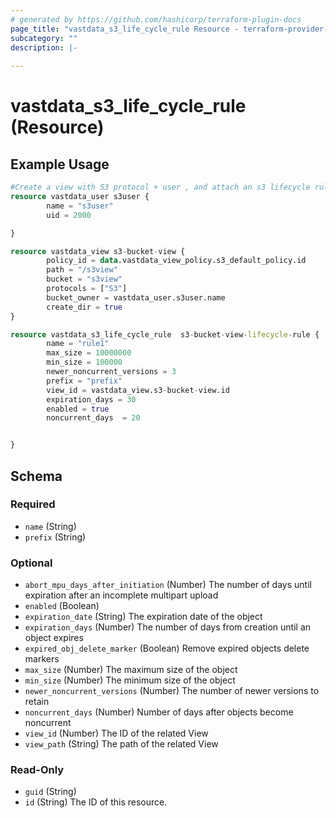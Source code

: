 ```yaml
---
# generated by https://github.com/hashicorp/terraform-plugin-docs
page_title: "vastdata_s3_life_cycle_rule Resource - terraform-provider-vastdata"
subcategory: ""
description: |-
  
---
```


# vastdata_s3_life_cycle_rule (Resource)



## Example Usage

```terraform
#Create a view with S3 protocol + user , and attach an s3 lifecycle rul
resource vastdata_user s3user {
        name = "s3user"
        uid = 2000

}

resource vastdata_view s3-bucket-view {
        policy_id = data.vastdata_view_policy.s3_default_policy.id
        path = "/s3view"
        bucket = "s3view"
        protocols = ["S3"]
        bucket_owner = vastdata_user.s3user.name
        create_dir = true
}

resource vastdata_s3_life_cycle_rule  s3-bucket-view-lifecycle-rule {
        name = "rule1"
        max_size = 10000000
        min_size = 100000
        newer_noncurrent_versions = 3
        prefix = "prefix"
        view_id = vastdata_view.s3-bucket-view.id
        expiration_days = 30
        enabled = true
        noncurrent_days  = 20


}
```

<!-- schema generated by tfplugindocs -->
## Schema

### Required

- `name` (String)
- `prefix` (String)

### Optional

- `abort_mpu_days_after_initiation` (Number) The number of days until expiration after an incomplete multipart upload
- `enabled` (Boolean)
- `expiration_date` (String) The expiration date of the object
- `expiration_days` (Number) The number of days from creation until an object expires
- `expired_obj_delete_marker` (Boolean) Remove expired objects delete markers
- `max_size` (Number) The maximum size of the object
- `min_size` (Number) The minimum size of the object
- `newer_noncurrent_versions` (Number) The number of newer versions to retain
- `noncurrent_days` (Number) Number of days after objects become noncurrent
- `view_id` (Number) The ID of the related View
- `view_path` (String) The path of the related View

### Read-Only

- `guid` (String)
- `id` (String) The ID of this resource.
